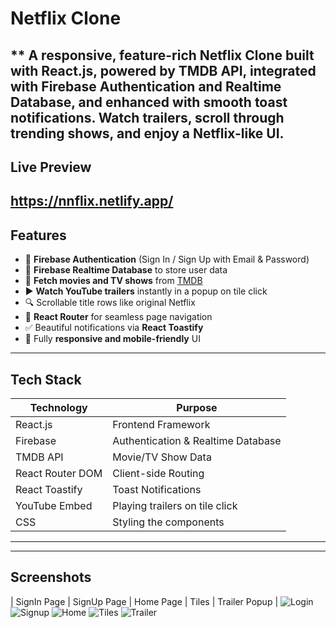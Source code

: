 # Netflix Clone

** A responsive, feature-rich **Netflix Clone** built with **React.js**, powered by **TMDB API**, integrated with **Firebase Authentication** and **Realtime Database**, and enhanced with smooth **toast notifications**. Watch trailers, scroll through trending shows, and enjoy a Netflix-like UI.
----

## **Live Preview**

https://nnflix.netlify.app/
----

## Features

- 🔐 **Firebase Authentication** (Sign In / Sign Up with Email & Password)
- 🧠 **Firebase Realtime Database** to store user data
- 🎥 **Fetch movies and TV shows** from [TMDB](https://www.themoviedb.org/)
- ▶️ **Watch YouTube trailers** instantly in a popup on tile click
- 🔍 Scrollable title rows like original Netflix
- 🧭 **React Router** for seamless page navigation
- ✅ Beautiful notifications via **React Toastify**
- 📱 Fully **responsive and mobile-friendly** UI
------

## Tech Stack

| Technology        | Purpose                                  |
|-------------------|------------------------------------------|
| React.js          | Frontend Framework                       |
| Firebase          | Authentication & Realtime Database       |
| TMDB API          | Movie/TV Show Data                       |
| React Router DOM  | Client-side Routing                      |
| React Toastify    | Toast Notifications                      |
| YouTube Embed     | Playing trailers on tile click           |
| CSS               | Styling the components                   |
----------------------------------------------------------------
----

## Screenshots

| SignIn Page | SignUp Page | Home Page | Tiles | Trailer Popup |
![Login](https://github.com/user-attachments/assets/52e38c3c-5bf5-4c15-a268-879db502a2d1) ![Signup](https://github.com/user-attachments/assets/2c521e83-ed3d-47a2-a615-0490f6385e89) ![Home](https://github.com/user-attachments/assets/4a85f362-ac22-4fb9-bf70-3ffd2087633c) ![Tiles](https://github.com/user-attachments/assets/9a1a3980-ad96-47ff-9f53-b2459744bfb9) ![Trailer](https://github.com/user-attachments/assets/487877c3-eeba-4e03-a9bc-6742a49304ec)


